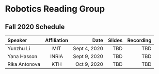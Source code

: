 # Robotics Reading Group 

## Fall 2020 Schedule

| Speaker      | Affiliation | Date      | Slides       |    Recording     |
| :---        |    :----:   |          ---: |      ---: |        ---: |
| Yunzhu Li      | MIT       | Sept 4, 2020   |    TBD   |    TBD      |
| Yana Hasson   | INRIA        | Sept 9, 2020     |    TBD     |     TBD      |
| Rika Antonova  | KTH        | Oct 9, 2020     |    TBD     |     TBD      |
